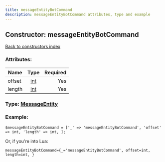 ```yaml
---
title: messageEntityBotCommand
description: messageEntityBotCommand attributes, type and example
---
```

## Constructor: messageEntityBotCommand  
[Back to constructors index](index.md)



### Attributes:

| Name     |    Type       | Required |
|----------|:-------------:|---------:|
|offset|[int](../types/int.md) | Yes|
|length|[int](../types/int.md) | Yes|



### Type: [MessageEntity](../types/MessageEntity.md)


### Example:

```
$messageEntityBotCommand = ['_' => 'messageEntityBotCommand', 'offset' => int, 'length' => int, ];
```  

Or, if you're into Lua:  


```
messageEntityBotCommand={_='messageEntityBotCommand', offset=int, length=int, }

```


